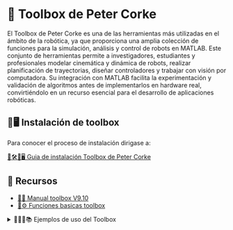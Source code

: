 # 🤖 Toolbox de Peter Corke

El Toolbox de Peter Corke es una de las herramientas más utilizadas en el ámbito de la robótica, ya que proporciona una amplia colección de funciones para la simulación, análisis y control de robots en MATLAB. Este conjunto de herramientas permite a investigadores, estudiantes y profesionales modelar cinemática y dinámica de robots, realizar planificación de trayectorias, diseñar controladores y trabajar con visión por computadora. Su integración con MATLAB facilita la experimentación y validación de algoritmos antes de implementarlos en hardware real, convirtiéndolo en un recurso esencial para el desarrollo de aplicaciones robóticas.

## 💾🖥️ Instalación de toolbox

Para conocer el proceso de instalación dirigase a:

[🚀🛠️💾🖥️ Guia de instalación Toolbox de Peter Corke](./Instalacion.md)

## 📂 Recursos

- [📕📝  Manual toolbox V9.10](./robot.pdf)
- [🔢⚙️ Funciones basicas toolbox](./resumen_funciones_basicas_toolbox.pdf)
<details>
  <summary>✍🏼🦾📚 Ejemplos de uso del Toolbox</summary>

- [🏹Vectores](./scripts/Matlab_General_RVC/Ejemplo_Clase_0_revisado.m)
- [➕✖️➖🏹 Operaciones con vectores](./scripts/Matlab_General_RVC/Ejemplo_Clase_1_revisado.m)
- [🔄️🏹 Rotaciones de vectores](./scripts/Matlab_General_RVC/Ejemplo_Clase_2_revisado.m)
- [✍🏼📄 Modelo para hacer informes](./scripts/Matlab_General_RVC/Ejemplo_Publish_revisado.mlx)
- [➕🏹 Ejemplos de operaciones con vectores](./scripts/Matlab_General_RVC/Ejemplos_Matlab_2_revisado.m)
- [🦾🔄️🏹 Ejercicios de rotación de vectores](./scripts/Matlab_General_RVC/Ejemplos_Matlab_3.m)
- [🪢🔄️🏹 Transformacion de vectores](./scripts/Matlab_General_RVC/Ejemplos_Matlab_4.m)

</details>